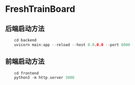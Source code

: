 # FreshTrainBoard
## 后端启动方法
``` C++
    cd backend
    uvicorn main:app --reload --host 0.0.0.0 --port 8000
```
## 前端启动方法
```C++
    cd frontend
    python3 -m http.server 3000
```